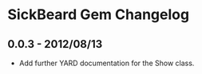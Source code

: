 # SickBeard Gem Changelog

## 0.0.3 - 2012/08/13
* Add further YARD documentation for the Show class.
